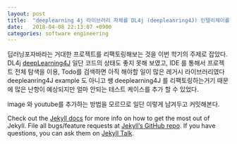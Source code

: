 ```yaml
---
layout: post
title:  "deeplearning 4j 라이브러리 자체를 DL4j (deepleanring4J) 인텔리제이를 이용해서 돌려보기"
date:   2018-04-08 22:13:07 +0900
categories: software engineering 
---
```


딥러닝포자바라는  거대한 프로젝트를 리팩토링해보는 것을 이번 학기의 주제로 잡았다. DL4j [deepLearning4J] 
일단 코드의 상태도 좋지 못해 보였고, IDE 를 통해서 프로젝트 전체 탐색을 이용, Todo를 검색하면 아직 해야할 일이 많은 레거시 라이브러리였다
deepleanring4J example 도 아니고 쌩 deeplearning4J 를 리팩토링하는거기 때문에 많은 난항이 예상되지만 얼마 안되는 테스트 케이스를 추가 할 수 있었다.

image 와 youtube를 추가하는 방법을 모르므로 일단 이렇게 남겨두고 커밋해본다. 

Check out the [Jekyll docs][jekyll-docs] for more info on how to get the most out of Jekyll. File all bugs/feature requests at [Jekyll’s GitHub repo][jekyll-gh]. If you have questions, you can ask them on [Jekyll Talk][jekyll-talk].

[deepLearning4J]: https://deeplearning4j.org/
[jekyll-docs]: https://jekyllrb.com/docs/home
[jekyll-gh]:   https://github.com/jekyll/jekyll
[jekyll-talk]: https://talk.jekyllrb.com/
